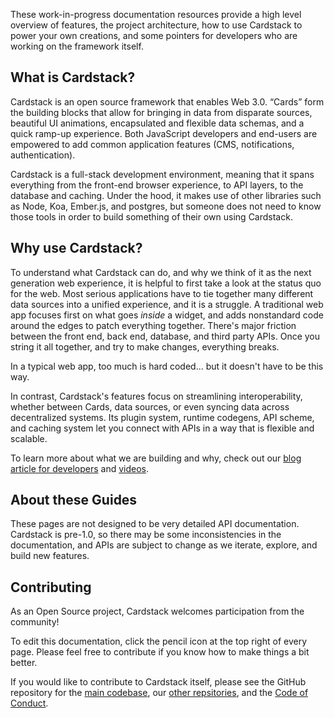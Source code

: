 
These work-in-progress documentation resources provide a high level overview of features, the project architecture, how to use Cardstack to power your own creations, and some pointers for developers who are working on the framework itself.

## What is Cardstack?

Cardstack is an open source framework that enables Web 3.0. “Cards” form the building blocks that allow for bringing in data from disparate sources, beautiful UI animations, encapsulated and flexible data schemas, and a quick ramp-up experience. Both JavaScript developers and end-users are empowered to add common application features (CMS, notifications, authentication).

Cardstack is a full-stack development environment, meaning that it spans everything from the front-end browser experience, to API layers, to the database and caching. Under the hood, it makes use of other libraries such as Node, Koa, Ember.js, and postgres, but someone does not need to know those tools in order to build something of their own using Cardstack.

## Why use Cardstack?

To understand what Cardstack can do, and why we think of it as the next generation web experience, it is helpful to first take a look at the status quo for the web. Most serious applications have to tie together many different data sources into a unified experience, and it is a struggle. A traditional web app focuses first on what goes _inside_ a widget, and adds nonstandard code around the edges to patch everything together. There's major friction between the front end, back end, database, and third party APIs. Once you string it all together, and try to make changes, everything breaks.

In a typical web app, too much is hard coded... but it doesn't have to be this way.

In contrast, Cardstack's features focus on streamlining interoperability, whether between Cards, data sources, or even syncing data across decentralized systems. Its plugin system, runtime codegens, API scheme, and caching system let you connect with APIs in a way that is flexible and scalable.

To learn more about what we are building and why, check out our
[blog article for developers](https://medium.com/cardstack/a-decentralized-software-ecosystem-created-for-and-by-its-users-afb907a5ff91)
and
[videos](https://cardstack.com/media).

## About these Guides

These pages are not designed to be very detailed API documentation. Cardstack is pre-1.0, so there may be some inconsistencies in the documentation, and APIs are subject to change as we iterate, explore, and build new features.

## Contributing

As an Open Source project, Cardstack welcomes participation from the community!

To edit this documentation, click the pencil icon at the top right of every page.
Please feel free to contribute if you know how to make things a bit better.

If you would like to contribute to Cardstack itself, please see the GitHub repository for the
[main codebase](https://github.com/cardstack/cardstack),
our
[other repsitories](https://github.com/cardstack),
and the
[Code of Conduct](https://github.com/cardstack/cardstack/blob/master/CODE_OF_CONDUCT.md).
